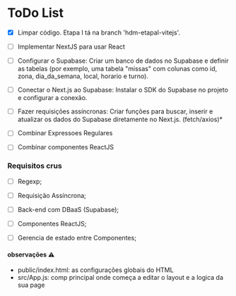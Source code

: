 # ToDo List

- [X] Limpar código. Etapa I tá na branch 'hdm-etapaI-vitejs'.

- [ ] Implementar NextJS para usar React

- [ ] Configurar o Supabase: Criar um banco de dados no Supabase e definir as tabelas (por exemplo, uma tabela "missas" com colunas como id, zona, dia_da_semana, local, horario e turno).

- [ ] Conectar o Next.js ao Supabase: Instalar o SDK do Supabase no projeto e configurar a conexão.

- [ ] Fazer requisições assíncronas: Criar funções para buscar, inserir e atualizar os dados do Supabase diretamente no Next.js. (fetch/axios)*

- [ ] Combinar Expressoes Regulares

- [ ] Combinar componentes ReactJS

### Requisitos crus

- [ ] Regexp;

- [ ] Requisição Assíncrona;

- [ ] Back-end com DBaaS (Supabase);

- [ ] Componentes ReactJS;

- [ ] Gerencia de estado entre Componentes;

#### observações ⚠
- public/index.html: as configurações globais do HTML
- src/App.js: comp principal onde começa a editar o layout e a logica da sua page